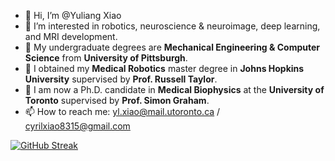 - 👋 Hi, I’m @Yuliang Xiao
- 👀 I’m interested in robotics, neuroscience & neuroimage, deep learning, and MRI development.
- 💞️ My undergraduate degrees are **Mechanical Engineering & Computer Science** from **University of Pittsburgh**.
- 💞️ I obtained my **Medical Robotics** master degree in **Johns Hopkins University** supervised by **Prof. Russell Taylor**.
- 🌱 I am now a Ph.D. candidate in **Medical Biophysics** at the **University of Toronto** supervised by **Prof. Simon Graham**.
- 📫 How to reach me: yl.xiao@mail.utoronto.ca / cyrilxiao8315@gmail.com

  
[![GitHub Streak](https://github-readme-streak-stats1.vercel.app?user=mikami520&theme=ambient_gradient&hide_border=true&mode=weekly&date_format=n%2Fj%5B%2FY%5D&card_width=950)](https://git.io/streak-stats)
